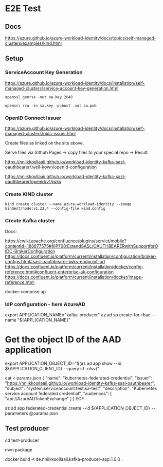 # E2E Test

## Docs

https://azure.github.io/azure-workload-identity/docs/topics/self-managed-clusters/examples/kind.html

## Setup

### ServiceAccount Key Generation

https://azure.github.io/azure-workload-identity/docs/installation/self-managed-clusters/service-account-key-generation.html

    openssl genrsa -out sa.key 2048

    openssl rsa -in sa.key -pubout -out sa.pub

### OpenID Connect Issuer

https://azure.github.io/azure-workload-identity/docs/installation/self-managed-clusters/oidc-issuer.html

Create files as linked on the site above.

Serve files via Github Pages -> copy files to your special <username> repo -> Result:

https://nniikkoollaaii.github.io/workload-identity-kafka-sasl-oauthbearer/.well-kown/openid-configuration

https://nniikkoollaaii.github.io/workload-identity-kafka-sasl-oauthbearer/openid/v1/jwks



### Create KIND cluster

```
kind create cluster --name azure-workload-identity --image kindest/node:v1.22.4 --config-file kind.config
```


### Create Kafka cluster

Docs:

https://cwiki.apache.org/confluence/plugins/servlet/mobile?contentId=186877575#KIP768:ExtendSASL/OAUTHBEARERwithSupportforOIDC-BrokerConfiguration
https://docs.confluent.io/platform/current/installation/configuration/broker-configs.html#sasl-oauthbearer-jwks-endpoint-url
https://docs.confluent.io/platform/current/installation/docker/config-reference.html#confluent-enterprise-ak-configuration
https://docs.confluent.io/platform/current/installation/docker/image-reference.html


  docker-compose up

### IdP configuration - here AzureAD

  export APPLICATION_NAME="kafka-producer"
  az ad sp create-for-rbac --name "${APPLICATION_NAME}"

  # Get the object ID of the AAD application
  export APPLICATION_OBJECT_ID="$(az ad app show --id ${APPLICATION_CLIENT_ID} --query id -otsv)"

  cat <<EOF > params.json
  {
    "name": "kubernetes-federated-credential",
    "issuer": "https://nniikkoollaaii.github.io/workload-identity-kafka-sasl-oauthbearer",
    "subject": "system:serviceaccount:test:sa-test",
    "description": "Kubernetes service account federated credential",
    "audiences": [
      "api://AzureADTokenExchange"
    ]
  }
  EOF

  az ad app federated-credential create --id ${APPLICATION_OBJECT_ID} --parameters @params.json


## Test producer

  cd test-producer

  mvn package

  docker build -t de.nniikkoollaaii.kafka-producer-app:1.0.0 .